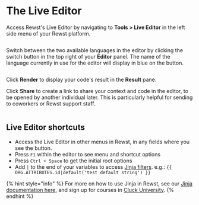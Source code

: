 # The Live Editor

Access Rewst's Live Editor by navigating to **Tools > Live Editor** in the left side menu of your Rewst platform.

<figure><img src="../../.gitbook/assets/Screenshot 2025-04-17 at 11.02.40 AM.png" alt=""><figcaption></figcaption></figure>

Switch between the two available languages in the editor by clicking the switch button in the top right of your **Editor** panel. The name of the language currently in use for the editor will display in blue on the button.

<figure><img src="../../.gitbook/assets/Screenshot 2025-04-17 at 11.04.07 AM.png" alt=""><figcaption></figcaption></figure>

Click **Render** to display your code's result in the **Result** pane.

Click **Share** to create a link to share your context and code in the editor, to be opened by another individual later. This is particularly helpful for sending to coworkers or Rewst support staff.&#x20;

<figure><img src="../../.gitbook/assets/Screenshot 2025-04-17 at 11.06.02 AM.png" alt=""><figcaption></figcaption></figure>

## Live Editor shortcuts

* Access the Live Editor in other menus in Rewst, in any fields where you see the <img src="../../.gitbook/assets/jinja-burger.png" alt="" data-size="line">button.&#x20;
* Press `F1` within the editor to see menu and shortcut options
* Press `Ctrl + Space` to get the initial root options
* Add `|` to the end of your variables to access [Jinja filters](https://docs.rewst.help/documentation/jinja/list-of-jinja-filters). e.g.: `{{ ORG.ATTRIBUTES.id|default('test default string') }}`&#x20;

{% hint style="info" %}
For more on how to use Jinja in Rewst, see our [Jinja documentation here](https://docs.rewst.help/documentation/jinja), and sign up for courses in [Cluck University](https://docs.rewst.help/cluck-university/getting-started).
{% endhint %}
